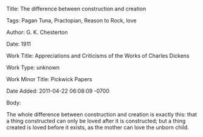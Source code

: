 Title:  The difference between construction and creation

Tags:   Pagan Tuna, Practopian, Reason to Rock, love

Author: G. K. Chesterton

Date:   1911

Work Title: Appreciations and Criticisms of the Works of Charles Dickens

Work Type: unknown

Work Minor Title: Pickwick Papers

Date Added: 2011-04-22 06:08:09 -0700

Body: 

The whole difference between construction and creation is exactly this: that a thing constructed can only be loved after it is constructed; but a thing created is loved before it exists, as the mother can love the unborn child. 

